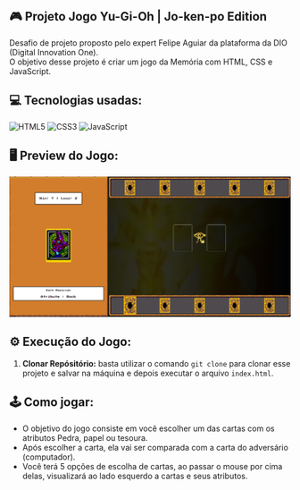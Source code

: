 ## 🎮 Projeto Jogo Yu-Gi-Oh | Jo-ken-po Edition
Desafio de projeto proposto pelo expert Felipe Aguiar da plataforma da DIO (Digital Innovation One). <br>
O objetivo desse projeto é criar um jogo da Memória com HTML, CSS e JavaScript.

## 💻 Tecnologias usadas:
<div style="display: inline_block">
  <img alt="HTML5" src="https://img.shields.io/badge/HTML5-E34F26?style=for-the-badge&logo=html5&logoColor=white">
  <img alt="CSS3" src="https://img.shields.io/badge/CSS3-1572B6?style=for-the-badge&logo=css3&logoColor=white">
  <img alt="JavaScript" src="https://img.shields.io/badge/JavaScript-323330?style=for-the-badge&logo=javascript&logoColor=F7DF1E">
</div>

## 🖥 Preview do Jogo:
![Imagem do Jogo](src/preview/layout.png)


## ⚙ Execução do Jogo:
1. **Clonar Repósitório:** basta utilizar o comando `git clone` para clonar esse projeto e salvar na máquina e depois executar o arquivo `index.html`.

## 🕹 Como jogar:
- O objetivo do jogo consiste em você escolher um das cartas com os atributos Pedra, papel ou tesoura.
- Após escolher a carta, ela vai ser comparada com a carta do adversário (computador).
- Você terá 5 opções de escolha de cartas, ao passar o mouse por cima delas, visualizará ao lado esquerdo a cartas e seus atributos.
